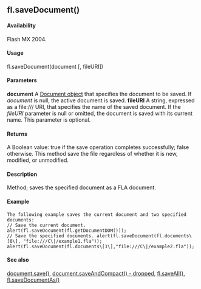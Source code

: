 ## fl.saveDocument()

#### Availability

Flash MX 2004.

#### Usage

fl.saveDocument(document \[, fileURI\])

#### Parameters

**document** A [Document object](#_bookmark116) that specifies the document to be saved. If *document* is null, the active document is saved.
**fileURI** A string, expressed as a file:/// URI, that specifies the name of the saved document. If the *fileURI* parameter is null or omitted, the document is saved with its current name. This parameter is optional.

#### Returns

A Boolean value: true if the save operation completes successfully; false otherwise. This method save the file regardless of whether it is new, modified, or unmodified.

#### Description

Method; saves the specified document as a FLA document.

#### Example

```
The following example saves the current document and two specified documents:
// Save the current document. alert(fl.saveDocument(fl.getDocumentDOM()));
// Save the specified documents. alert(fl.saveDocument(fl.documents\[0\], "file:///C\|/example1.fla")); alert(fl.saveDocument(fl.documents\[1\],"file:///C\|/example2.fla"));

```
#### See also

[document.save()](#_bookmark267), [document.saveAndCompact() - dropped](#_bookmark269), [fl.saveAll()](#_bookmark531), [fl.saveDocumentAs()](#fl.saveDocumentAs())

<span id="fl.saveDocumentAs()" class="anchor"></span>

